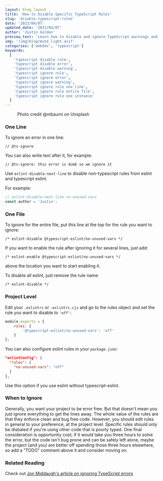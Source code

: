 ```yaml
---
layout: blog_layout
title: 'How to Disable Specific TypeScript Rules'
slug: 'disable-typescript-rules'
date: '2023/04/07'
updated_date: '2023/04/07'
author: 'Justin Golden'
preview_text: 'Learn how to disable and ignore TypeScript warnings and errors by line, by file, and by project'
img: '/img/blog/mute_light.avif'
categories: ['webdev', 'typescript']
keywords:
  [
    'typescript disable rule',
    'typescript disable error',
    'typescript disable warning',
    'typescript ignore rule',
    'typescript ignore error',
    'typescript ignore warning',
    'typescript ignore rule one line',
    'typescript ignore rule entire file',
    'typescript ignore rule one instance'
  ]
---
```


<figure>
  <picture>
    <source type="image/avif" srcset="/img/blog/mute_light.avif" alt="" />
    <img src="/img/blog/mute_light.jpg" alt="">
  </picture>
  <figcaption>Photo credit @mbaumi on Unsplash</figcaption>
</figure>

### One Line

To ignore an error in one line:

`// @ts-ignore`

You can also write text after it, for example:

`// @ts-ignore: this error is dumb so we ignore it`

Use `eslint-disable-next-line` to disable non-typescript rules from eslint and typescript eslint.

For example:

```js
// eslint-disable-next-line no-unused-vars
const author = 'Justin';
```

### One File

To ignore for the entire file, put this line at the top for the rule you want to ignore:

`/* eslint-disable @typescript-eslint/no-unused-vars */`

If you want to enable the rule after ignoring it for several lines, just add:

`/* eslint-enable @typescript-eslint/no-unused-vars */`

above the location you want to start enabling it.

To disable all eslint, just remove the rule name:

`/* eslint-disable */`

### Project Level

Edit your `.eslintrc` or `.eslintrc.cjs` and go to the rules object and set the rule you want to disable to `'off'`:

```cjs
module.exports = {
	rules: {
		'@typescript-eslint/no-unused-vars': 'off'
	}
};
```

You can also configure eslint rules in your `package.json`:

```json
"eslintConfig": {
  "rules": {
    "no-unused-vars": "off"
  }
},
```

Use this option if you use eslint without typescript-eslint.

### When to Ignore

Generally, you want your project to be error free. But that doesn't mean you just ignore everything to get the lines away. The whole value of the rules are that they enforce clean and bug free code. However, you should edit rules in general to your preference, at the project level. Specific rules should only be disbaled if you're using other code that is poorly typed. One final consideration is opportunity cost; if it would take you three hours to solve the error, but the code isn't bug prone and can be safely left alone, maybe the project (and you) are better off spending those three hours elsewhere, so add a "TODO" comment above it and consider moving on.

### Related Reading

Check out [Jon Middaugh's article on ignoring TypeScript errors](https://smartdevpreneur.com/typescript-eslint-ignore-and-disable-type-rules/)
